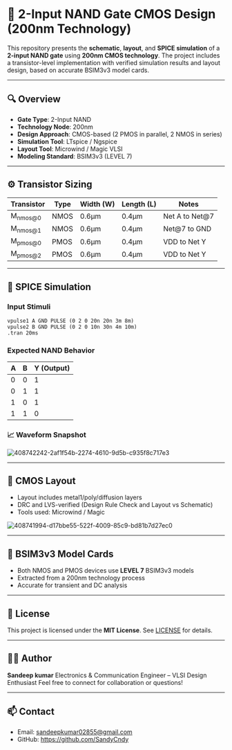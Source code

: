 # 🧠 2-Input NAND Gate CMOS Design (200nm Technology)

This repository presents the **schematic**, **layout**, and **SPICE simulation** of a **2-input NAND gate** using **200nm CMOS technology**. The project includes a transistor-level implementation with verified simulation results and layout design, based on accurate BSIM3v3 model cards.

---

## 🔍 Overview

- **Gate Type**: 2-Input NAND
- **Technology Node**: 200nm
- **Design Approach**: CMOS-based (2 PMOS in parallel, 2 NMOS in series)
- **Simulation Tool**: LTspice / Ngspice
- **Layout Tool**: Microwind / Magic VLSI
- **Modeling Standard**: BSIM3v3 (LEVEL 7)

---

## ⚙️ Transistor Sizing

| Transistor | Type  | Width (W) | Length (L) | Notes            |
|------------|-------|-----------|------------|------------------|
| M<sub>nmos@0</sub> | NMOS  | 0.6μm     | 0.4μm      | Net A to Net@7  |
| M<sub>nmos@1</sub> | NMOS  | 0.6μm     | 0.4μm      | Net@7 to GND    |
| M<sub>pmos@0</sub> | PMOS  | 0.6μm     | 0.4μm      | VDD to Net Y    |
| M<sub>pmos@2</sub> | PMOS  | 0.6μm     | 0.4μm      | VDD to Net Y    |


---

## 🧪 SPICE Simulation

### Input Stimuli

```spice
vpulse1 A GND PULSE (0 2 0 20n 20n 3m 8m)
vpulse2 B GND PULSE (0 2 0 10n 30n 4m 10m)
.tran 20ms
```

### Expected NAND Behavior

| A | B | Y (Output) |
| - | - | ---------- |
| 0 | 0 | 1          |
| 0 | 1 | 1          |
| 1 | 0 | 1          |
| 1 | 1 | 0          |

### 📈 Waveform Snapshot

![408742242-2af1f54b-2274-4610-9d5b-c935f8c717e3](https://github.com/user-attachments/assets/26646960-966a-4aa6-a7ec-6aa804ab0ed6)

---

## 🧱 CMOS Layout

* Layout includes metal1/poly/diffusion layers
* DRC and LVS-verified (Design Rule Check and Layout vs Schematic)
* Tools used: Microwind / Magic

![408741994-d17bbe55-522f-4009-85c9-bd81b7d27ec0](https://github.com/user-attachments/assets/2777e2d4-f0b7-43e4-bdc8-72d16c496d4f)


---

## 🧬 BSIM3v3 Model Cards

* Both NMOS and PMOS devices use **LEVEL 7** BSIM3v3 models
* Extracted from a 200nm technology process
* Accurate for transient and DC analysis

---

## 📜 License

This project is licensed under the **MIT License**. See [LICENSE](./LICENSE) for details.

---

## 🙋‍♂️ Author

**Sandeep kumar**
Electronics & Communication Engineer – VLSI Design Enthusiast
Feel free to connect for collaboration or questions!

---

## 📫 Contact

* Email: sandeepkumar02855@gmail.com
* GitHub: https://github.com/SandyCndy


